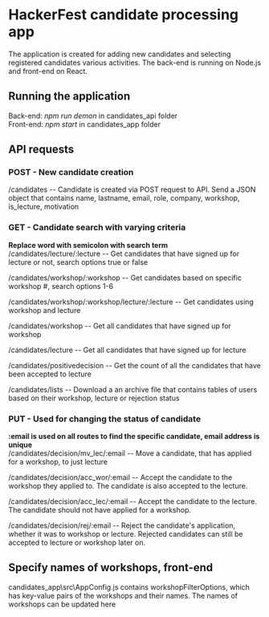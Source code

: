 # HackerFest candidate processing app

The application is created for adding new candidates and selecting registered candidates various activities. The back-end is running on Node.js and front-end on React.

## Running the application
Back-end: *npm run demon* in candidates_api folder  
Front-end: *npm start* in candidates_app folder

## API requests

### POST - New candidate creation
/candidates -- Candidate is created via POST request to API. Send a JSON object that contains name, lastname, email, role, company, workshop, is_lecture, motivation

### GET - Candidate search with varying criteria
**Replace word with semicolon with search term**  
/candidates/lecture/:lecture -- Get candidates that have signed up for lecture or not, search options true or false

/candidates/workshop/:workshop -- Get candidates based on specific workshop #, search options 1-6

/candidates/workshop/:workshop/lecture/:lecture -- Get candidates using workshop and lecture

/candidates/workshop -- Get all candidates that have signed up for workshop

/candidates/lecture -- Get all candidates that have signed up for lecture

/candidates/positivedecision -- Get the count of all the candidates that have been accepted to lecture

/candidates/lists -- Download a an archive file that contains tables of users based on their workshop, lecture or rejection status

### PUT - Used for changing the status of candidate
**:email is used on all routes to find the specific candidate, email address is unique**  
/candidates/decision/mv_lec/:email -- Move a candidate, that has applied for a workshop, to just lecture

/candidates/decision/acc_wor/:email -- Accept the candidate to the workshop they applied to. The candidate is also accepted to the lecture.

/candidates/decision/acc_lec/:email -- Accept the candidate to the lecture. The candidate should not have applied for a workshop.

/candidates/decision/rej/:email -- Reject the candidate's application, whether it was to workshop or lecture. Rejected candidates can still be accepted to lecture or workshop later on.

## Specify names of workshops, front-end
candidates_app\src\AppConfig.js contains workshopFilterOptions, which has key-value pairs of the workshops and their names. The names of workshops can be updated here